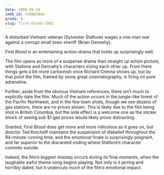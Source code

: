 ```yaml
---
date: 2008-05-15
imdb_id: tt0083944
grade: B-
slug: first-blood-1982
---
```


A disturbed Vietnam veteran (Sylvester Stallone) wages a one-man war against a corrupt small town sheriff (Brian Dennehy).

_First Blood_ is an entertaining action-drama that holds up surprisingly well.

The film opens as more of a suspense drama than straight up action picture, with Stallone and Dennehy’s characters sizing each other up. From there things gets a bit more cartoonish once Richard Crenna shows up, but by that point the film, framed by some great cinematography, is firing on pure adrenaline.

Further, aside from the obvious Vietnam references, there isn’t much to explicitly date the film. Much of the action occurs in the jungle-like forest of the Pacific Northwest, and in the few town shots, though we see dozens of gas stations, there are no prices shown. This is likely due to the film being shot in British Columbia, but the side effect is a welcome one as the sticker shock of seeing sub $1 gas prices would likely prove distracting.

Granted, _First Blood_ does get more and more ridiculous as it goes on, but director Ted Kotcheff maintains the suspension of disbelief throughout the 94-minute running time, and the emotional finale is surprisingly poignant, and far superior to the discarded ending where Stallone’s character commits suicide.

Indeed, the film’s biggest misstep occurs during its final moments, when the laughable awful theme song begins playing. Not only is it jarring and horribly dated, but it undercuts much of the film’s emotional impact.
